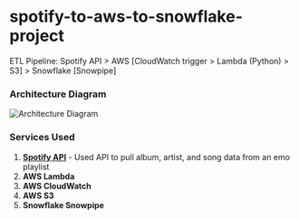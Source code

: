﻿# spotify-to-aws-to-snowflake-project

ETL Pipeline: Spotify API > AWS [CloudWatch trigger > Lambda (Python) > S3] > Snowflake [Snowpipe]

### Architecture Diagram

![Architecture Diagram](https://media.licdn.com/dms/image/D4E22AQElmJVBRVcLVQ/feedshare-shrink_1280/0/1699018039964?e=1717027200&v=beta&t=tuUnJa6i-A0aS41z6puuqIw7pncKZx77dLDAU1SMq3E)

### Services Used

1.  [**Spotify API**](https://developer.spotify.com/documentation/web-api) - Used API to pull album, artist, and song data from an emo playlist
2.  **AWS Lambda**
3.  **AWS CloudWatch**
4.  **AWS S3**
5.  **Snowflake Snowpipe**
